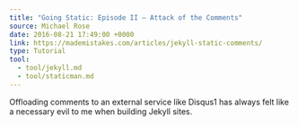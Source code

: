 ```yaml
---
title: "Going Static: Episode II — Attack of the Comments"
source: Michael Rose
date: 2016-08-21 17:49:00 +0000
link: https://mademistakes.com/articles/jekyll-static-comments/
type: Tutorial
tool:
  - tool/jekyll.md
  - tool/staticman.md
---
```

Offloading comments to an external service like Disqus1 has always felt like a necessary evil to me when building Jekyll sites.
